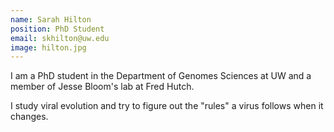 ```yaml
---
name: Sarah Hilton
position: PhD Student
email: skhilton@uw.edu
image: hilton.jpg
---
```

I am a PhD student in the Department of Genomes Sciences at UW and a member of Jesse Bloom's lab at Fred Hutch.

I study viral evolution and try to figure out the "rules" a virus follows when it changes.
